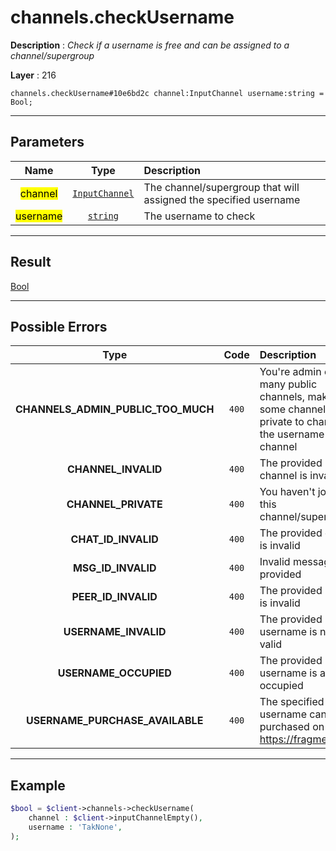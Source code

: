 # channels.checkUsername

**Description** : *Check if a username is free and can be assigned to a channel/supergroup*

**Layer** : 216

```tl
channels.checkUsername#10e6bd2c channel:InputChannel username:string = Bool;
```

---

## Parameters

| Name | Type | Description |
| :---: | :---: | :--- |
| <mark>channel</mark> | [`InputChannel`](type/InputChannel) | The channel/supergroup that will assigned the specified username |
| <mark>username</mark> | [`string`](type/string) | The username to check |

---

## Result

[Bool](type/Bool)

---

## Possible Errors

| Type | Code | Description |
| :---: | :---: | :--- |
| **CHANNELS_ADMIN_PUBLIC_TOO_MUCH** | `400` | You're admin of too many public channels, make some channels private to change the username of this channel |
| **CHANNEL_INVALID** | `400` | The provided channel is invalid |
| **CHANNEL_PRIVATE** | `400` | You haven't joined this channel/supergroup |
| **CHAT_ID_INVALID** | `400` | The provided chat id is invalid |
| **MSG_ID_INVALID** | `400` | Invalid message ID provided |
| **PEER_ID_INVALID** | `400` | The provided peer id is invalid |
| **USERNAME_INVALID** | `400` | The provided username is not valid |
| **USERNAME_OCCUPIED** | `400` | The provided username is already occupied |
| **USERNAME_PURCHASE_AVAILABLE** | `400` | The specified username can be purchased on https://fragment.com |

---

## Example

```php
$bool = $client->channels->checkUsername(
	channel : $client->inputChannelEmpty(),
	username : 'TakNone',
);
```